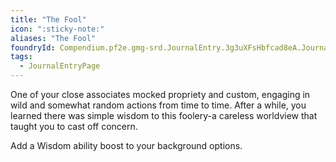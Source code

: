 ```yaml
---
title: "The Fool"
icon: ":sticky-note:"
aliases: "The Fool"
foundryId: Compendium.pf2e.gmg-srd.JournalEntry.3g3uXFsHbfcad8eA.JournalEntryPage.rl17sILgdsP22PuK
tags:
  - JournalEntryPage
---
```

One of your close associates mocked propriety and custom, engaging in wild and somewhat random actions from time to time. After a while, you learned there was simple wisdom to this foolery-a careless worldview that taught you to cast off concern.

Add a Wisdom ability boost to your background options.